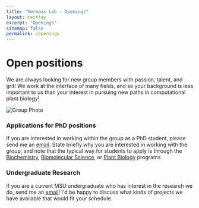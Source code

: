 ```yaml
---
title: "Vermaas Lab - Openings"
layout: textlay
excerpt: "Openings"
sitemap: false
permalink: /openings
---
```


# Open positions

We are always looking for new group members with passion, talent, and grit! We work at the interface of many fields, and so your background is less important to us than your interest in pursuing new paths in computational plant biology!

![Group Photo](../images/groupphoto.png)

### Applications for PhD positions
If you are interested in working within the group as a PhD student, please send me an [email](mailto:vermaasj@msu.edu). State briefly why you are interested in working with the group, and note that the typical way for students to apply is through the [Biochemistry](https://bmb.natsci.msu.edu/graduate-program/for-prospective-students/), [Biomolecular Science](https://biomolecular.natsci.msu.edu/applicants/how-to-apply/), or [Plant Biology](https://plantbiology.natsci.msu.edu/graduate-program/application-process/) programs

### Undergraduate Research
If you are a current MSU undergraduate who has interest in the research we do, send me an [email](mailto:vermaasj@msu.edu)! I'd be happy to discuss what kinds of projects we have available that would fit your schedule.

